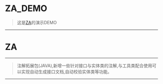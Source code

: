 # ZA_DEMO
> 这是[ZA](https://github.com/342535324/ZA_DEMO)的演示DEMO
---
# ZA
---
> 注解拓展包(JAVA),新增一些针对接口与实体类的注解,与工具类配合使用可以实现自动生成接口文档,自动校验实体类等功能。
---
